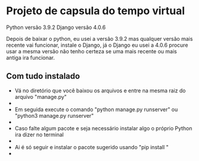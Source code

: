 # Projeto de capsula do tempo virtual

Python versão 3.9.2
Django versão 4.0.6

Depois de baixar o python, eu usei a versão 3.9.2 mas qualquer versão mais recente vai funcionar, instale o Django, já o Django eu usei a 4.0.6 procure usar a mesma versão não tenho certeza se uma mais recente ou mais antiga ira funcionar.


## Com tudo instalado
<ul>
  <li>
    Vá no diretório que você baixou os arquivos e entre na mesma raiz do arquivo "manage.py"
  <li/>
  <li>
    Em seguida execute o comando "python manage.py runserver" ou "python3 manage.py runserver"
  <li/>
  <li>
    Caso falte algum pacote e seja necessário instalar algo o próprio Python ira dizer no terminal
  <li/>
  <li>Ai é só seguir e instalar o pacote sugerido usando "pip install <nome do pacote>"<li/>
<ul/>
